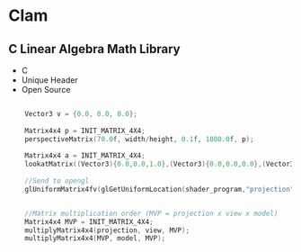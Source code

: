 # Clam
## C Linear Algebra Math Library

  * C <br>
  * Unique Header <br>
  * Open Source <br>

```C

    Vector3 v = {0.0, 0.0, 0.0};
    
    Matrix4x4 p = INIT_MATRIX_4X4;
    perspectiveMatrix(70.0f, width/height, 0.1f, 1000.0f, p);
    
    Matrix4x4 a = INIT_MATRIX_4X4;
    lookatMatrix((Vector3){0.0,0.0,1.0},(Vector3){0.0,0.0,0.0},(Vector3){0.0,1.0,0.0}, a);
    
    //Send to opengl
    glUniformMatrix4fv(glGetUniformLocation(shader_program,"projection"), 1, GL_FALSE, p);
```

```C

    //Matrix multiplication order (MVP = projection x view x model)
    Matrix4x4 MVP = INIT_MATRIX_4X4;
    multiplyMatrix4x4(projection, view, MVP);
    multiplyMatrix4x4(MVP, model, MVP);
```
